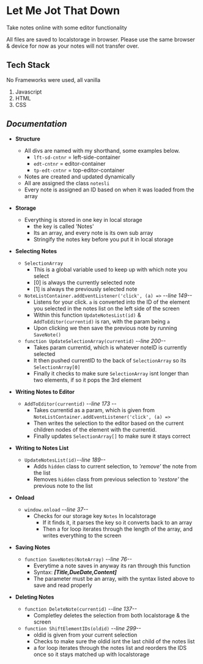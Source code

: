# Let Me Jot That Down

 Take notes online with some editor functionality

 All files are saved to localstorage in browser.
 Please use the same browser & device for now as your notes will not transfer over.

## __Tech Stack__

 No Frameworks were used, all vanilla

 1. Javascript
 1. HTML
 1. CSS

## ___Documentation___

- __Structure__
  - All divs are named with my shorthand, some examples below.
    - ``lft-sd-cntnr`` = left-side-container
    - ``edt-cntnr`` = editor-container
    - ``tp-edt-cntnr`` = top-editor-container
  - Notes are created and updated dynamically
  - All are assigned the class ``notesli``
  - Every note is assigned an ID based on when it was loaded from the array

- __Storage__
  - Everything is stored in one key in local storage
    - the key is called 'Notes'
    - Its an array, and every note is its own sub array
    - Stringify the notes key before you put it in local storage

- __Selecting Notes__
  - ```SelectionArray```
    - This is a global variable used to keep up with which note you select
    - [0] is always the currently selected note
    - [1] is always the previously selected note
  - ``NoteListContainer.addEventListener('click', (a) =>`` _--line 149--_
    - Listens for your click. ``a`` is converted into the ID of the element you selected in the notes list on the left side of the screen
    - Within this function ``UpdateNotesList(id)`` & ``AddToEditor(currentid)`` is ran, with the param being ``a``
    - Upon clicking we then save the previous note by running ``SaveNote()``
  - ```function UpdateSelectionArray(currentid)``` _--line 200--_
    - Takes param currentid, which is whatever noteID is currently selected
    - It then pushed currentID to the back of ``SelectionArray`` so its ``SelectionArray[0]``
    - Finally it checks to make sure ``SelectionArray`` isnt longer than two elements, if so it pops the 3rd element

- __Writing Notes to Editor__
  - ``AddToEditor(currentid)`` _--line 173 --_
    - Takes currentid as a param, which is given from ``NoteListContainer.addEventListener('click', (a) =>``
    - Then writes the selection to the editor based on the current children nodes of the element with the currentid. 
    - Finally updates ``SelectionArray[]`` to make sure it stays correct

- __Writing to Notes List__
  - ``UpdateNotesList(id)``_--line 189--_
    - Adds ``hidden`` class to current selection, to _'remove'_ the note from the list
    - Removes ``hidden`` class from previous selection to _'restore'_ the previous note to the list

- __Onload__
  - ```window.onload``` _--line 37--_
    - Checks for our storage key ```Notes``` In localstorage
      - If it finds it, it parses the key so it converts back to an array
      - Then a for loop iterates through the length of the array, and writes everything to the screen

- __Saving Notes__
  - ```function SaveNotes(NoteArray)``` _--line 76--_
    - Everytime a note saves in anyway its ran through this function
    - Syntax: ___[Title,DueDate,Content]___
    - The parameter must be an array, with the syntax listed above to save and read properly

- __Deleting Notes__
  - ```function DeleteNote(currentid)``` _--line 137--_
    - Completley deletes the selection from both localstorage & the screen
  - ```function ShiftElementIDs(oldid)``` _--line 299--_
    - oldid is given from your current selection
    - Checks to make sure the oldid isnt the last child of the notes list
    - a for loop iterates through the notes list and reorders the IDS once so it stays matched up with localstorage
